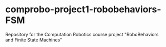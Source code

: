 # comprobo-project1-robobehaviors-FSM
Repository for the Computation Robotics course project "RoboBehaviors and Finite State Machines"
